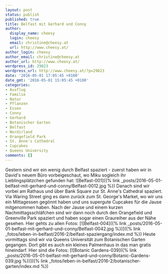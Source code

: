 ```yaml
---
layout: post
status: publish
published: true
title: Belfast mit Gerhard und Conny
author:
  display_name: cheesy
  login: cheesy
  email: christine@cheesy.at
  url: http://www.cheesy.at/
author_login: cheesy
author_email: christine@cheesy.at
author_url: http://www.cheesy.at/
wordpress_id: 29823
wordpress_url: http://www.cheesy.at/?p=29823
date: '2016-05-01 17:05:45 +0100'
date_gmt: '2016-05-01 15:05:45 +0100'
categories:
- Ausflug
- Familie
- Natur
- Pflanzen
- Essen
- Conny
- Gerhard
- Botanischer Garten
- Belfast
- Nordirland
- Orangefield Park
- St. Anne's Cathedral
- Cupcakes
- Queens University
comments: []
---
```

Gestern sind wir ein wenig durch Belfast spaziert - zuerst haben wir in David's neuem Büro vorbeigeschaut, wo Miku sogleich ihr Lieblingsplätzchen gefunden hat:
![Belfast-001]({% link _posts/2016-05-01-belfast-mit-gerhard-und-conny/Belfast-0012.jpg %})
Danach sind wir vorbei am Rathaus und über Bank Square zur St. Anne's Cathedral spaziert. Via Waring Street ging es dann zurück zum St. George's Market, wo wir uns ein Mittagessen gegönnt haben und uns supergute Cupcakes für die Jause mitgenommen haben. Nach der Jause und einem kurzen Nachmittagsschläfchen sind wir dann noch durch den Orangefield und Greenville Park spaziert und haben sogar einen Graureiher aus der Nähe gesehen.
Hier gehts zu allen Fotos:
[![Belfast-004]({% link _posts/2016-05-01-belfast-mit-gerhard-und-conny/Belfast-0042.jpg %})]({% link _fotos/leben-in-belfast/2016-2/belfast-spaziergang/index.md %})
Heute vormittags sind wir via Queens Universität zum Botanischen Garten gegangen. Dort gibt es auch ein kleines Palmenhaus in das man gratis hineindarf. Hier sind die Fotos:
[![Botanic Gardens-039]({% link _posts/2016-05-01-belfast-mit-gerhard-und-conny/Botanic-Gardens-039.jpg %})]({% link _fotos/leben-in-belfast/2016-2/botanischer-garten/index.md %})
